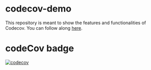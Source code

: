 # codecov-demo
This repository is meant to show the features and functionalities of Codecov. You can follow along [here](https://docs.codecov.com/docs/codecov-tutorial).

# codeCov badge
[![codecov](https://codecov.io/gh/eileenyang10/codecov-demo/branch/main/graph/badge.svg?token=YN03DB9ZVU)](https://codecov.io/gh/eileenyang10/codecov-demo)